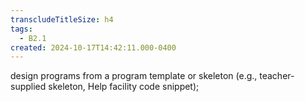```yaml
---
transcludeTitleSize: h4
tags:
  - B2.1
created: 2024-10-17T14:42:11.000-0400
---
```

design programs from a program template or skeleton (e.g., teacher-supplied skeleton, Help facility code snippet);
